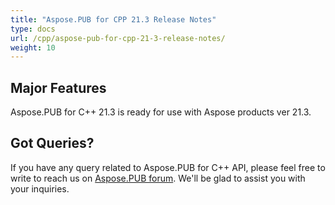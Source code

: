 ```yaml
---
title: "Aspose.PUB for CPP 21.3 Release Notes"
type: docs
url: /cpp/aspose-pub-for-cpp-21-3-release-notes/
weight: 10
---
```


## Major Features
Aspose.PUB for C++ 21.3 is ready for use with Aspose products ver 21.3.

## Got Queries?
If you have any query related to Aspose.PUB for C++ API, please feel free to write to reach us on [Aspose.PUB forum](https://forum.aspose.com/c/pub/). We'll be glad to assist you with your inquiries.
